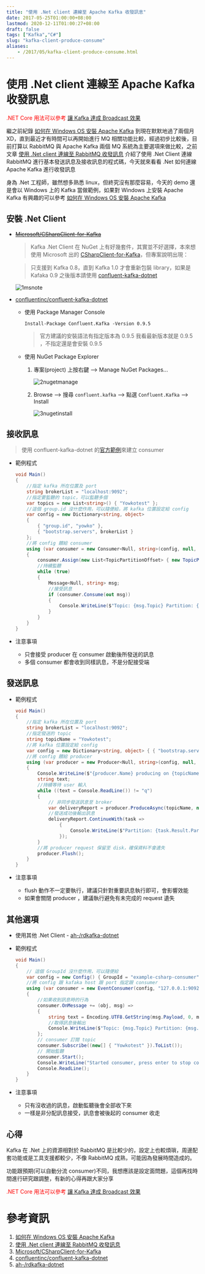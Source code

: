```yaml
---
title: "使用 .Net client 連線至 Apache Kafka 收發訊息"
date: 2017-05-25T01:00:00+08:00
lastmod: 2020-12-11T01:00:27+08:00
draft: false
tags: ["Kafka","C#"]
slug: "kafka-client-produce-consume"
aliases:
    - /2017/05/kafka-client-produce-consume.html
---
```

# 使用 .Net client 連線至 Apache Kafka 收發訊息

<span style="color:red">.NET Core 用法可以參考 [讓 Kafka 達成 Broadcast 效果](/kafka-broadcast-assign/)</span>


繼之前紀錄 [如何在 Windows OS 安裝 Apache Kafka](//blog.yowko.com/2017/03/windows-os-apache-kafka.html) 到現在默默地過了兩個月XD，直到最近才有時間可以再開始進行 MQ 相關功能比較，經過初步比較後，目前打算以 RabbitMQ 與 Apache Kafka 兩個 MQ 系統為主要選項來做比較，之前文章 [使用 .Net client 連線至 RabbitMQ 收發訊息](//blog.yowko.com/2017/05/rabbitmq-client-send-consume.html) 介紹了使用 .Net Client 連線 RabbitMQ 進行基本發送訊息及接收訊息的程式碼，今天就來看看 .Net 如何連線 Apache Kafka 進行收發訊息

身為 .Net 工程師，雖然想多熟悉 linux，但終究沒有那麼容易，今天的 demo 還是會以 Windows 上的 Kafka 當做範例，如果對 Windows 上安裝 Apache Kafka 有興趣的可以參考 [如何在 Windows OS 安裝 Apache Kafka](//blog.yowko.com/2017/03/windows-os-apache-kafka.html)

## 安裝 .Net Client

*   ~~[Microsoft/CSharpClient-for-Kafka](https://github.com/Microsoft/CSharpClient-for-Kafka)~~

    > Kafka .Net Client 在 NuGet 上有好幾套件，其實並不好選擇，本來想使用 Microsoft 出的 [CSharpClient-for-Kafka](https://github.com/Microsoft/CSharpClient-for-Kafka)，但專案說明出現：

    > 只支援到 Kafka 0.8，直到 Kafka 1.0 才會重新包裝 library，如果是 Kafaka 0.9 之後版本請使用 [confluent-kafka-dotnet](https://github.com/confluentinc/confluent-kafka-dotnet)

    ![1msnote](https://cloud.githubusercontent.com/assets/3851540/26392985/fa28a29e-409a-11e7-8a38-cf7212573d49.png)

*   [confluentinc/confluent-kafka-dotnet](https://github.com/confluentinc/confluent-kafka-dotnet)

    *   使用 Package Manager Console

        ```
        Install-Package Confluent.Kafka -Version 0.9.5
        ```

        >官方建議的安裝語法有指定版本為 0.9.5 我看最新版本就是 0.9.5 ，不指定還是會安裝 0.9.5

    *   使用 NuGet Package Explorer

        1.  專案(project) 上按右鍵 --> Manage NuGet Packages...

            ![2nugetmanage](https://cloud.githubusercontent.com/assets/3851540/26392986/fa2e19c2-409a-11e7-9c96-2bd621b9b87a.png)

        2.  Browse --> 搜尋 `confluent.kafka` --> 點選 `Confluent.Kafka` --> Install

            ![3nugetinstall](https://cloud.githubusercontent.com/assets/3851540/26392984/fa269bb6-409a-11e7-8099-27d038d6ad3a.png)

## 接收訊息

> 使用 confluent-kafka-dotnet 的[官方範例](https://github.com/confluentinc/confluent-kafka-dotnet/tree/master/examples/SimpleConsumer)來建立 consumer

*   範例程式

    ```cs
    void Main()
    {
        //指定 kafka 所在位置及 port
        string brokerList = "localhost:9092";
        //指定要監聽的 topic，可以監聽多個
        var topics = new List<string>() { "Yowkotest" };
        //這個 group.id 沒什麼作用，可以隨便給，將 kafka 位置設定給 config
        var config = new Dictionary<string, object>
        {
            { "group.id", "yowko" },
            { "bootstrap.servers", brokerList }
        };
        //將 config 餵給 consumer
        using (var consumer = new Consumer<Null, string>(config, null, new StringDeserializer(Encoding.UTF8)))
        {
            consumer.Assign(new List<TopicPartitionOffset> { new TopicPartitionOffset(topics.First(), 0, 0) });
            //持續監聽
            while (true)
            {
                Message<Null, string> msg;
                //接受訊息
                if (consumer.Consume(out msg))
                {
                    Console.WriteLine($"Topic: {msg.Topic} Partition: {msg.Partition} Offset: {msg.Offset} {msg.Value}");
                }
            }
        }
    }
    ```

*   注意事項
    *   只會接受 producer 在 consumer 啟動後所發送的訊息
    *   多個 consumer 都會收到同樣訊息，不是分配接受端



## 發送訊息

*   範例程式

    ```cs
    void Main()
    {
        //指定 kafka 所在位置及 port
        string brokerList = "localhost:9092";
        //指定發送的 topic
        string topicName = "Yowkotest";
        //將 kafka 位置設定給 config
        var config = new Dictionary<string, object> { { "bootstrap.servers", brokerList } };
        //將 config 餵給 producer
        using (var producer = new Producer<Null, string>(config, null, new StringSerializer(Encoding.UTF8)))
        {
            Console.WriteLine($"{producer.Name} producing on {topicName}. q to exit.");
            string text;
            //持續等待 user 輸入
            while ((text = Console.ReadLine()) != "q")
            {
                // 非同步發送訊息至 broker
                var deliveryReport = producer.ProduceAsync(topicName, null, text);
                //發送成功後輸出訊息
                deliveryReport.ContinueWith(task =>
                    {
                        Console.WriteLine($"Partition: {task.Result.Partition}, Offset: {task.Result.Offset}, Message: {text}");
                    });
            }
            //將 producer request 保留至 disk，確保資料不會遺失
            producer.Flush();
        }
    }
    ```

*   注意事項

    *   flush 動作不一定要執行，建議只針對重要訊息執行即可，會影響效能
    *   如果會關閉 producer ，建議執行避免有未完成的 request 遺失



## 其他選項

*   使用其他 .Net Client -  [ah-/rdkafka-dotnet](https://github.com/ah-/rdkafka-dotnet)
*   範例程式

    ```cs
    void Main()
    {
        // 這個 GroupId 沒什麼作用，可以隨便給
        var config = new Config() { GroupId = "example-csharp-consumer" };
        //將 config 跟 kafaka host 跟 port 指定跟 consumer
        using (var consumer = new EventConsumer(config, "127.0.0.1:9092"))
        {
            //如果收到訊息時的行為
            consumer.OnMessage += (obj, msg) =>
            {
                string text = Encoding.UTF8.GetString(msg.Payload, 0, msg.Payload.Length);
                //取得訊息後輸出
                Console.WriteLine($"Topic: {msg.Topic} Partition: {msg.Partition} Offset: {msg.Offset} {text}");
            };
            // consumer 訂閱 topic
            consumer.Subscribe((new[] { "Yowkotest" }).ToList());
            // 開始監聽
            consumer.Start();
            Console.WriteLine("Started consumer, press enter to stop consuming");
            Console.ReadLine();
        }
    }
    ```

*   注意事項
    *   只有沒收過的訊息，啟動監聽後會全部收下來
    *   一樣是非分配訊息接受，訊息會被後起的 consumer 收走



## 心得

Kafka 在 .Net 上的資源相對於 RabbitMQ 是比較少的，設定上也較煩瑣，周邊配套功能或是工具支援都較少，不像 RabbitMQ 成熟，可能因為發展時間造成的。

功能跟預期(可以自動分流 consumer)不同，我想應該是設定面問題，這個再找時間進行研究跟調整，有新的心得再跟大家分享

<span style="color:red">.NET Core 用法可以參考 [讓 Kafka 達成 Broadcast 效果](/kafka-broadcast-assign/)</span>

# 參考資訊

1.  [如何在 Windows OS 安裝 Apache Kafka](//blog.yowko.com/2017/03/windows-os-apache-kafka.html)
2.  [使用 .Net client 連線至 RabbitMQ 收發訊息](//blog.yowko.com/2017/05/rabbitmq-client-send-consume.html)
3.  [Microsoft/CSharpClient-for-Kafka](https://github.com/Microsoft/CSharpClient-for-Kafka)
4.  [confluentinc/confluent-kafka-dotnet](https://github.com/confluentinc/confluent-kafka-dotnet)
5.  [ah-/rdkafka-dotnet](https://github.com/ah-/rdkafka-dotnet)
